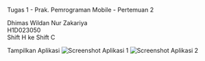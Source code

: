 Tugas 1 - Prak. Pemrograman Mobile - Pertemuan 2

Dhimas Wildan Nur Zakariya <br>
H1D023050 <br>
Shift H ke Shift C <br>

Tampilkan Aplikasi
![Screenshot Aplikasi 1](BerkasScreenshots/gambar1.jpg)
![Screenshot Aplikasi 2](BerkasScreenshots/gambar2.jpg)
